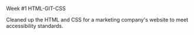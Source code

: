 Week #1
HTML-GIT-CSS

Cleaned up the HTML and CSS for a marketing company's website to  meet accessibility standards.

